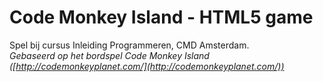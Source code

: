 # Code Monkey Island - HTML5 game

Spel bij cursus Inleiding Programmeren, CMD Amsterdam.  
_Gebaseerd op het bordspel Code Monkey Island ([http://codemonkeyplanet.com/](http://codemonkeyplanet.com/))_   

